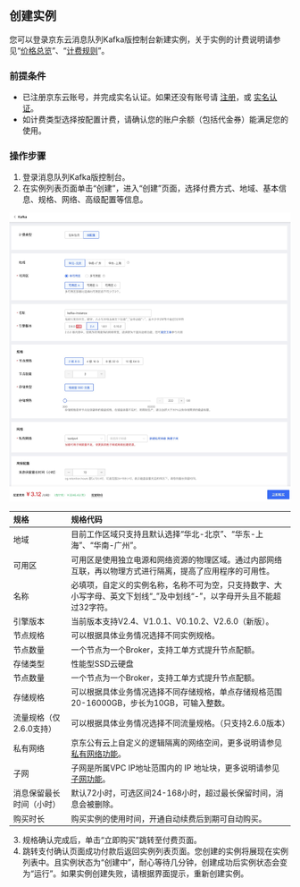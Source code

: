 ## 创建实例

您可以登录京东云消息队列Kafka版控制台新建实例，关于实例的计费说明请参见“[价格总览](../Pricing/Price-Overview.md)”、“[计费规则](../Pricing/Billing-Rules.md)”。

### 前提条件
- 已注册京东云账号，并完成实名认证。如果还没有账号请 [注册](https://accounts.jdcloud.com/p/regPage?source=jdcloud&ReturnUrl=https%3a%2f%2fuc.jdcloud.com%2fpassport%2fcomplete%3freturnUrl%3dhttps%3a%2f%2fwww.jdcloud.com)，或 [实名认证](https://uc.jdcloud.com/account/certify)。
- 如计费类型选择按配置计费，请确认您的账户余额（包括代金券）能满足您的使用。

### 操作步骤
1. 登录消息队列Kafka版控制台。</br>
2. 在实例列表页面单击“创建”，进入“创建”页面，选择付费方式、地域、基本信息、规格、网络、高级配置等信息。</br>

![查询1](../../../../image/Internet-Middleware/JCS-for-Kafka/createkafka.jpg)

|规格| 规格代码               | 
|:--|:---------------------------------------|
|地域 |目前工作区域只支持且默认选择“华北-北京”、“华东-上海”、“华南-广州”。 |
|可用区 |可用区是使用独立电源和网络资源的物理区域。通过内部网络互联，再以物理方式进行隔离，提高了应用程序的可用性。 |
|名称 |必填项，自定义的实例名称，名称不可为空，只支持数字、大小写字母、英文下划线“_”及中划线“-”，以字母开头且不能超过32字符。 |
|引擎版本 |当前版本支持V2.4、V1.0.1、V0.10.2、V2.6.0（新版）。 |
|节点规格 |可以根据具体业务情况选择不同实例规格。 |
|节点数量 |一个节点为一个Broker，支持工单方式提升节点配额。 |
|存储类型 |性能型SSD云硬盘 |
|节点数量 |一个节点为一个Broker，支持工单方式提升节点配额。 |
|存储规格 |可以根据具体业务情况选择不同存储规格，单点存储规格范围20-16000GB，步长为10GB，可输入整数。 |
|流量规格（仅2.6.0支持） |可以根据具体业务情况选择不同流量规格。（只支持2.6.0版本） |
|私有网络 |京东公有云上自定义的逻辑隔离的网络空间，更多说明请参见[私有网络功能]( https://docs.jdcloud.com/cn/virtual-private-cloud/vpc-features)。 |
|子网 |子网是所属VPC IP地址范围内的 IP 地址块，更多说明请参见[子网功能]( https://docs.jdcloud.com/cn/virtual-private-cloud/subnet-features)。 |
|消息保留最长时间（小时） |默认72小时，可选区间24-168小时，超过最长保留时间，消息会被删除。 |
|购买时长 |购买实例的使用时间，开通自动续费后到期可自动购买。 |
3. 规格确认完成后，单击“立即购买”跳转至付费页面。</br>
4. 跳转支付确认页面成功付款后返回实例列表页面。您创建的实例将展现在实例列表中。且实例状态为“创建中”，耐心等待几分钟，创建成功后实例状态会变为“运行”。如果实例创建失败，请根据界面提示，重新创建实例。</br>






































